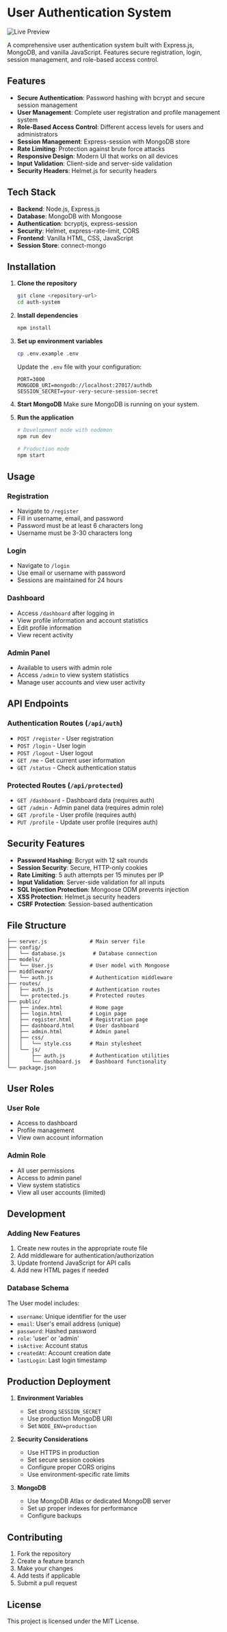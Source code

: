 # User Authentication System

![Live Preview](Employee-Management-System.png)

A comprehensive user authentication system built with Express.js, MongoDB, and vanilla JavaScript. Features secure registration, login, session management, and role-based access control.

## Features

- **Secure Authentication**: Password hashing with bcrypt and secure session management
- **User Management**: Complete user registration and profile management system
- **Role-Based Access Control**: Different access levels for users and administrators
- **Session Management**: Express-session with MongoDB store
- **Rate Limiting**: Protection against brute force attacks
- **Responsive Design**: Modern UI that works on all devices
- **Input Validation**: Client-side and server-side validation
- **Security Headers**: Helmet.js for security headers

## Tech Stack

- **Backend**: Node.js, Express.js
- **Database**: MongoDB with Mongoose
- **Authentication**: bcryptjs, express-session
- **Security**: Helmet, express-rate-limit, CORS
- **Frontend**: Vanilla HTML, CSS, JavaScript
- **Session Store**: connect-mongo

## Installation

1. **Clone the repository**
   ```bash
   git clone <repository-url>
   cd auth-system
   ```

2. **Install dependencies**
   ```bash
   npm install
   ```

3. **Set up environment variables**
   ```bash
   cp .env.example .env
   ```
   
   Update the `.env` file with your configuration:
   ```
   PORT=3000
   MONGODB_URI=mongodb://localhost:27017/authdb
   SESSION_SECRET=your-very-secure-session-secret
   ```

4. **Start MongoDB**
   Make sure MongoDB is running on your system.

5. **Run the application**
   ```bash
   # Development mode with nodemon
   npm run dev
   
   # Production mode
   npm start
   ```

## Usage

### Registration
- Navigate to `/register`
- Fill in username, email, and password
- Password must be at least 6 characters long
- Username must be 3-30 characters long

### Login
- Navigate to `/login`
- Use email or username with password
- Sessions are maintained for 24 hours

### Dashboard
- Access `/dashboard` after logging in
- View profile information and account statistics
- Edit profile information
- View recent activity

### Admin Panel
- Available to users with admin role
- Access `/admin` to view system statistics
- Manage user accounts and view user activity

## API Endpoints

### Authentication Routes (`/api/auth`)
- `POST /register` - User registration
- `POST /login` - User login
- `POST /logout` - User logout
- `GET /me` - Get current user information
- `GET /status` - Check authentication status

### Protected Routes (`/api/protected`)
- `GET /dashboard` - Dashboard data (requires auth)
- `GET /admin` - Admin panel data (requires admin role)
- `GET /profile` - User profile (requires auth)
- `PUT /profile` - Update user profile (requires auth)

## Security Features

- **Password Hashing**: Bcrypt with 12 salt rounds
- **Session Security**: Secure, HTTP-only cookies
- **Rate Limiting**: 5 auth attempts per 15 minutes per IP
- **Input Validation**: Server-side validation for all inputs
- **SQL Injection Protection**: Mongoose ODM prevents injection
- **XSS Protection**: Helmet.js security headers
- **CSRF Protection**: Session-based authentication

## File Structure

```
├── server.js              # Main server file
├── config/
│   └── database.js         # Database connection
├── models/
│   └── User.js            # User model with Mongoose
├── middleware/
│   └── auth.js            # Authentication middleware
├── routes/
│   ├── auth.js            # Authentication routes
│   └── protected.js       # Protected routes
├── public/
│   ├── index.html         # Home page
│   ├── login.html         # Login page
│   ├── register.html      # Registration page
│   ├── dashboard.html     # User dashboard
│   ├── admin.html         # Admin panel
│   ├── css/
│   │   └── style.css      # Main stylesheet
│   └── js/
│       ├── auth.js        # Authentication utilities
│       └── dashboard.js   # Dashboard functionality
└── package.json
```

## User Roles

### User Role
- Access to dashboard
- Profile management
- View own account information

### Admin Role
- All user permissions
- Access to admin panel
- View system statistics
- View all user accounts (limited)

## Development

### Adding New Features
1. Create new routes in the appropriate route file
2. Add middleware for authentication/authorization
3. Update frontend JavaScript for API calls
4. Add new HTML pages if needed

### Database Schema
The User model includes:
- `username`: Unique identifier for the user
- `email`: User's email address (unique)
- `password`: Hashed password
- `role`: 'user' or 'admin'
- `isActive`: Account status
- `createdAt`: Account creation date
- `lastLogin`: Last login timestamp

## Production Deployment

1. **Environment Variables**
   - Set strong `SESSION_SECRET`
   - Use production MongoDB URI
   - Set `NODE_ENV=production`

2. **Security Considerations**
   - Use HTTPS in production
   - Set secure session cookies
   - Configure proper CORS origins
   - Use environment-specific rate limits

3. **MongoDB**
   - Use MongoDB Atlas or dedicated MongoDB server
   - Set up proper indexes for performance
   - Configure backups

## Contributing

1. Fork the repository
2. Create a feature branch
3. Make your changes
4. Add tests if applicable
5. Submit a pull request

## License

This project is licensed under the MIT License.